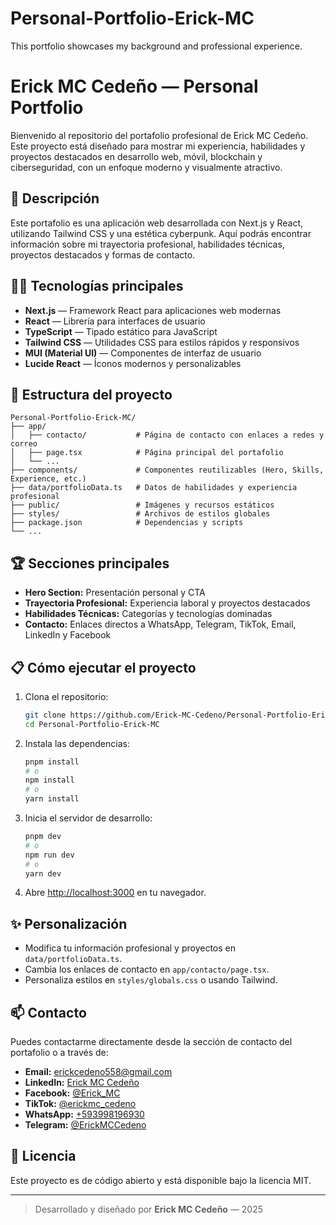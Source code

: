 # Personal-Portfolio-Erick-MC
This portfolio showcases my background and professional experience.
# Erick MC Cedeño — Personal Portfolio

Bienvenido al repositorio del portafolio profesional de Erick MC Cedeño. Este proyecto está diseñado para mostrar mi experiencia, habilidades y proyectos destacados en desarrollo web, móvil, blockchain y ciberseguridad, con un enfoque moderno y visualmente atractivo.

## 🚀 Descripción

Este portafolio es una aplicación web desarrollada con Next.js y React, utilizando Tailwind CSS y una estética cyberpunk. Aquí podrás encontrar información sobre mi trayectoria profesional, habilidades técnicas, proyectos destacados y formas de contacto.

## 🧑‍💻 Tecnologías principales

- **Next.js** — Framework React para aplicaciones web modernas
- **React** — Librería para interfaces de usuario
- **TypeScript** — Tipado estático para JavaScript
- **Tailwind CSS** — Utilidades CSS para estilos rápidos y responsivos
- **MUI (Material UI)** — Componentes de interfaz de usuario
- **Lucide React** — Íconos modernos y personalizables

## 📂 Estructura del proyecto

```
Personal-Portfolio-Erick-MC/
├── app/
│   ├── contacto/           # Página de contacto con enlaces a redes y correo
│   ├── page.tsx            # Página principal del portafolio
│   └── ...
├── components/             # Componentes reutilizables (Hero, Skills, Experience, etc.)
├── data/portfolioData.ts   # Datos de habilidades y experiencia profesional
├── public/                 # Imágenes y recursos estáticos
├── styles/                 # Archivos de estilos globales
├── package.json            # Dependencias y scripts
└── ...
```

## 🏆 Secciones principales

- **Hero Section:** Presentación personal y CTA
- **Trayectoria Profesional:** Experiencia laboral y proyectos destacados
- **Habilidades Técnicas:** Categorías y tecnologías dominadas
- **Contacto:** Enlaces directos a WhatsApp, Telegram, TikTok, Email, LinkedIn y Facebook

## 📋 Cómo ejecutar el proyecto

1. Clona el repositorio:
   ```bash
   git clone https://github.com/Erick-MC-Cedeno/Personal-Portfolio-Erick-MC.git
   cd Personal-Portfolio-Erick-MC
   ```
2. Instala las dependencias:
   ```bash
   pnpm install
   # o
   npm install
   # o
   yarn install
   ```
3. Inicia el servidor de desarrollo:
   ```bash
   pnpm dev
   # o
   npm run dev
   # o
   yarn dev
   ```
4. Abre [http://localhost:3000](http://localhost:3000) en tu navegador.

## ✨ Personalización

- Modifica tu información profesional y proyectos en `data/portfolioData.ts`.
- Cambia los enlaces de contacto en `app/contacto/page.tsx`.
- Personaliza estilos en `styles/globals.css` o usando Tailwind.

## 📫 Contacto

Puedes contactarme directamente desde la sección de contacto del portafolio o a través de:
- **Email:** erickcedeno558@gmail.com
- **LinkedIn:** [Erick MC Cedeño](https://www.linkedin.com/in/erick-cedeno-3a5137230)
- **Facebook:** [@Erick_MC](https://www.facebook.com/erick.m.cedeno.92)
- **TikTok:** [@erickmc_cedeno](https://www.tiktok.com/@erickmc_cedeno)
- **WhatsApp:** [+593998196930](https://wa.me/593998196930)
- **Telegram:** [@ErickMCCedeno](https://t.me/ErickMCCedeno)

## 📝 Licencia

Este proyecto es de código abierto y está disponible bajo la licencia MIT.

---

> Desarrollado y diseñado por **Erick MC Cedeño** — 2025
